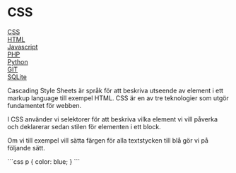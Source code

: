 # CSS

<div class="report">

<div class="sidebar">

<div class="box css">
<a href="./css">CSS</a>
</div>


<div class="box html">
<a href="./HTML">HTML</a>
</div>

<div class="box js">
<a href="./javascript">Javascript</a>
</div>

<div class="box php">
<a href="./php">PHP</a>
</div>

<div class="box python">
<a href="./python">Python</a>
</div>

<div class="box git">
<a href="./git">GIT</a>
</div>

<div class="box wide sql">
<a href="./sqlite">SQLite</a>
</div>

</div>

<div class="content">


Cascading Style Sheets är språk för att beskriva utseende av element i ett markup language till exempel HTML. CSS är en av tre teknologier som utgör fundamentet för webben.

I CSS använder vi selektorer för att beskriva vilka element vi vill påverka och deklarerar sedan stilen för elementen i ett block.

Om vi till exempel vill sätta färgen för alla textstycken till blå gör vi på följande sätt.
</div>
</div>
```css
p {
    color: blue;
}
```


<!-- Sidebar nav -->
